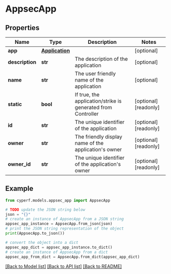 # AppsecApp


## Properties

Name | Type | Description | Notes
------------ | ------------- | ------------- | -------------
**app** | [**Application**](Application.md) |  | [optional] 
**description** | **str** | The description of the application | [optional] 
**name** | **str** | The user friendly name of the application | [optional] 
**static** | **bool** | If true, the application/strike is generated from Controller | [optional] [readonly] 
**id** | **str** | The unique identifier of the application | [optional] [readonly] 
**owner** | **str** | The friendly display name of the application&#39;s owner | [optional] [readonly] 
**owner_id** | **str** | The unique identifier of the application&#39;s owner | [optional] [readonly] 

## Example

```python
from cyperf.models.appsec_app import AppsecApp

# TODO update the JSON string below
json = "{}"
# create an instance of AppsecApp from a JSON string
appsec_app_instance = AppsecApp.from_json(json)
# print the JSON string representation of the object
print(AppsecApp.to_json())

# convert the object into a dict
appsec_app_dict = appsec_app_instance.to_dict()
# create an instance of AppsecApp from a dict
appsec_app_from_dict = AppsecApp.from_dict(appsec_app_dict)
```
[[Back to Model list]](../README.md#documentation-for-models) [[Back to API list]](../README.md#documentation-for-api-endpoints) [[Back to README]](../README.md)


